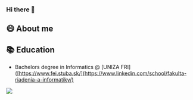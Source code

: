 ### Hi there 👋

## 😄 About me


## 📚 Education
- Bachelors degree in Informatics @ [UNIZA FRI]([https://www.fei.stuba.sk/](https://www.linkedin.com/school/fakulta-riadenia-a-informatiky/)

<a href="https://www.linkedin.com/in/luk%C3%A1%C5%A1-sokol-46151a227"><img src="https://img.shields.io/badge/LinkedIn-0077B5?style=for-the-badge&logo=linkedin&logoColor=white"></a>
<!--
**lukassokol/lukassokol** is a ✨ _special_ ✨ repository because its `README.md` (this file) appears on your GitHub profile.

Here are some ideas to get you started:

- 🔭 I’m currently working on ...
- 🌱 I’m currently learning ...
- 👯 I’m looking to collaborate on ...
- 🤔 I’m looking for help with ...
- 💬 Ask me about ...
- 📫 How to reach me: ...
- 😄 Pronouns: ...
- ⚡ Fun fact: ...
-->
